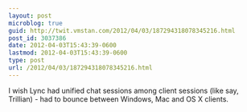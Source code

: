 ```yaml
---
layout: post
microblog: true
guid: http://twit.vmstan.com/2012/04/03/187294318078345216.html
post_id: 3037386
date: 2012-04-03T15:43:39-0600
lastmod: 2012-04-03T15:43:39-0600
type: post
url: /2012/04/03/187294318078345216.html
---
```

I wish Lync had unified chat sessions among client sessions (like say, Trillian) - had to bounce between Windows, Mac and OS X clients.
